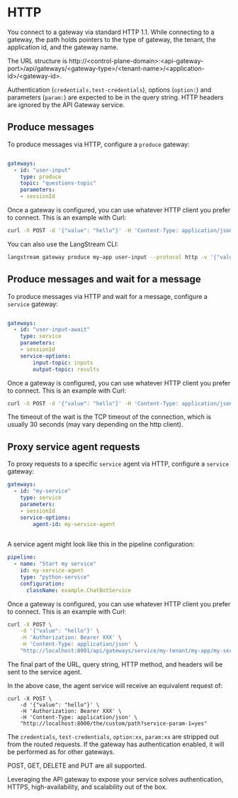 # HTTP

You connect to a gateway via standard HTTP 1.1. While connecting to a gateway, the path holds pointers to the type of gateway, the tenant, the application id, and the gateway name.

The URL structure is http://\<control-plane-domain>:\<api-gateway-port>/api/gateways/\<gateway-type>/\<tenant-name>/\<application-id>/\<gateway-id>.

Authentication (`credentials,test-credentials`), options (`option:`) and parameters (`param:`) are expected to be in the query string. HTTP headers are ignored by the API Gateway service.


## Produce messages

To produce messages via HTTP, configure a `produce` gateway:
```yaml

gateways:
  - id: "user-input"
    type: produce
    topic: "questions-topic"
    parameters:
    - sessionId
```

Once a gateway is configured, you can use whatever HTTP client you prefer to connect. This is an example with Curl:

```bash
curl -X POST -d '{"value": "hello"}' -H 'Content-Type: application/json' "http://localhost:8091/api/gateways/produce/my-tenant/my-app/user-input?param:sessionId=12543yusi1"
```

You can also use the LangStream CLI:

```bash
langstream gateway produce my-app user-input --protocol http -v '{"value": "hello"}' -p sessionId=12543yusi1
```


## Produce messages and wait for a message

To produce messages via HTTP and wait for a message, configure a `service` gateway:
```yaml

gateways:
  - id: "user-input-await"
    type: service
    parameters:
    - sessionId
    service-options:
        input-topic: inputs
        output-topic: results
```

Once a gateway is configured, you can use whatever HTTP client you prefer to connect. This is an example with Curl:

```bash
curl -X POST -d '{"value": "hello"}' -H 'Content-Type: application/json' "http://localhost:8091/api/gateways/service/my-tenant/my-app/user-input-await"
```

The timeout of the wait is the TCP timeout of the connection, which is usually 30 seconds (may vary depending on the http client).

## Proxy service agent requests

To proxy requests to a specific `service` agent via HTTP, configure a `service` gateway:

```yaml
gateways:
  - id: "my-service"
    type: service
    parameters:
    - sessionId
    service-options:
        agent-id: my-service-agent
     
```

A service agent might look like this in the pipeline configuration: 
```yaml
pipeline:
  - name: "Start my service"
    id: my-service-agent
    type: "python-service"
    configuration:
      className: example.ChatBotService
```


Once a gateway is configured, you can use whatever HTTP client you prefer to connect. This is an example with Curl:

```bash
curl -X POST \
    -d '{"value": "hello"}' \
    -H 'Authorization: Bearer XXX' \
    -H 'Content-Type: application/json' \
    "http://localhost:8091/api/gateways/service/my-tenant/my-app/my-service/the/custom/path?service-param-1=yes"
```

The final part of the URL, query string, HTTP method, and headers will be sent to the service agent.


In the above case, the agent service will receive an equivalent request of:

```
curl -X POST \
    -d '{"value": "hello"}' \
    -H 'Authorization: Bearer XXX' \
    -H 'Content-Type: application/json' \
    "http://localhost:8000/the/custom/path?service-param-1=yes"
```


The `credentials`, `test-credentials`, `option:xx`, `param:xx` are stripped out from the routed requests.
If the gateway has authentication enabled, it will be performed as for other gateways.

POST, GET, DELETE and PUT are all supported.

Leveraging the API gateway to expose your service solves authentication, HTTPS, high-availability, and scalability out of the box. 
